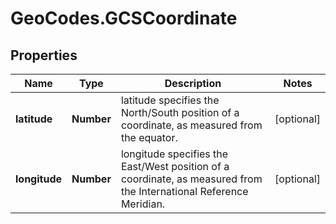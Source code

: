 # GeoCodes.GCSCoordinate

## Properties

Name | Type | Description | Notes
------------ | ------------- | ------------- | -------------
**latitude** | **Number** | latitude specifies the North/South position of a coordinate, as measured from the equator. | [optional] 
**longitude** | **Number** | longitude specifies the East/West position of a coordinate, as measured from the International Reference Meridian. | [optional] 


